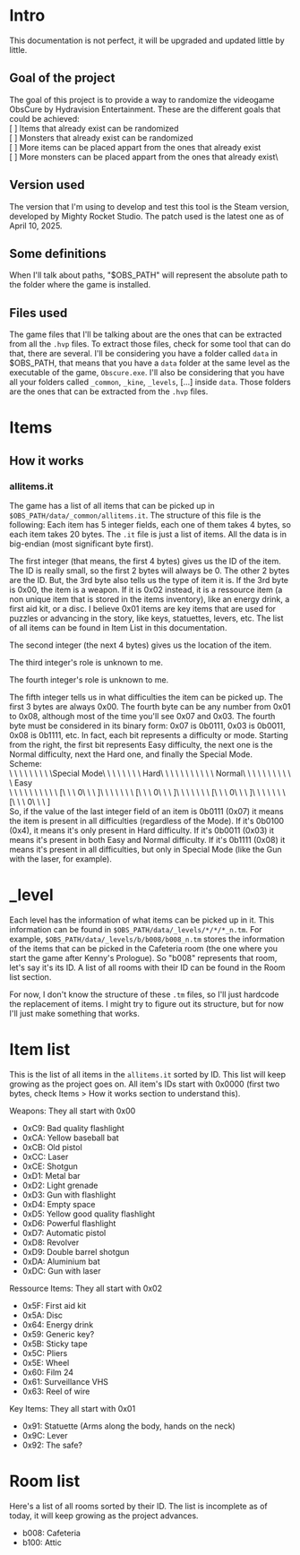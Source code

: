 # Intro
This documentation is not perfect, it will be upgraded and updated little by
little.

## Goal of the project
The goal of this project is to provide a way to randomize the videogame ObsCure
by Hydravision Entertainment. These are the different goals that could be
achieved:\
[ ] Items that already exist can be randomized\
[ ] Monsters that already exist can be randomized\
[ ] More items can be placed appart from the ones that already exist\
[ ] More monsters can be placed appart from the ones that already exist\

## Version used
The version that I'm using to develop and test this tool is the Steam version,
developed by Mighty Rocket Studio. The patch used is the latest one as of
April 10, 2025.

## Some definitions
When I'll talk about paths, "$OBS_PATH" will represent the absolute path to the
folder where the game is installed.

## Files used
The game files that I'll be talking about are the ones that can be extracted
from all the `.hvp` files. To extract those files, check for some tool that can
do that, there are several. I'll be considering you have a folder called `data`
in $OBS_PATH, that means that you have a `data` folder at the same level as the
executable of the game, `Obscure.exe`. I'll also be considering that you have
all your folders called `_common`, `_kine`, `_levels`, [...] inside `data`.
Those folders are the ones that can be extracted from the `.hvp` files.


# Items
## How it works
### allitems.it
The game has a list of all items that can be picked up in
`$OBS_PATH/data/_common/allitems.it`. The structure of this file is the
following:
Each item has 5 integer fields, each one of them takes 4 bytes, so each item
takes 20 bytes. The `.it` file is just a list of items. All the data is in
big-endian (most significant byte first).

The first integer (that means, the first 4 bytes) gives us the ID of the item.
The ID is really small, so the first 2 bytes will always be 0. The other 2 bytes
are the ID. But, the 3rd byte also tells us the type of item it is. If the 3rd
byte is 0x00, the item is a weapon. If it is 0x02 instead, it is a ressource
item (a non unique item that is stored in the items inventory), like an energy
drink, a first aid kit, or a disc. I believe 0x01 items are key items that are
used for puzzles or advancing in the story, like keys, statuettes, levers, etc.
The list of all items can be found in Item List in this documentation.

The second integer (the next 4 bytes) gives us the location of the item.

The third integer's role is unknown to me.

The fourth integer's role is unknown to me. 

The fifth integer tells us in what difficulties the item can be picked up. The
first 3 bytes are always 0x00. The fourth byte can be any number from 0x01
to 0x08, although most of the time you'll see 0x07 and 0x03. The fourth byte
must be considered in its binary form: 0x07 is 0b0111, 0x03 is 0b0011, 0x08 is
0b1111, etc. In fact, each bit represents a difficulty or mode. Starting from
the right, the first bit represents Easy difficulty, the next one is the Normal
difficulty, next the Hard one, and finally the Special Mode.\
Scheme:\
\ \ \ \ \ \ \ \ \Special Mode\ \ \ \ \ \ \ \ Hard\ \ \ \ \ \ \ \ \ \ \ Normal\ \ \ \ \ \ \ \ \ \ \ Easy\
\ \ \ \ \ \ \ \ \ \ \[\ \ \ 0\ \ \ ]\ \ \ \ \ \ \ [\ \ \ 0\ \ \ ]\ \ \ \ \ \ \ [\ \ \ 0\ \ \ ]\ \ \ \ \ \ \ [\ \ \ 0\ \ \ ]\
So, if the value of the last integer field of an item is 0b0111 (0x07) it means
the item is present in all difficulties (regardless of the Mode). If it's
0b0100 (0x4), it means it's only present in Hard difficulty. If it's 0b0011
(0x03) it means it's present in both Easy and Normal difficulty. If it's 0b1111
(0x08) it means it's present in all difficulties, but only in Special Mode (like
the Gun with the laser, for example).

# _level
Each level has the information of what items can be picked up in it. This
information can be found in `$OBS_PATH/data/_levels/*/*/*_n.tm`.
For example, `$OBS_PATH/data/_levels/b/b008/b008_n.tm` stores the information
of the items that can be picked in the Cafeteria room (the one where you start
the game after Kenny's Prologue). So "b008" represents that room, let's say it's
its ID. A list of all rooms with their ID can be found in the Room list section.

For now, I don't know the structure of these `.tm` files, so I'll just hardcode
the replacement of items. I might try to figure out its structure, but for now
I'll just make something that works.

# Item list
This is the list of all items in the `allitems.it` sorted by ID. This list will
keep growing as the project goes on.
All item's IDs start with 0x0000 (first two bytes, check Items > How it works
section to understand this).

Weapons:
They all start with 0x00
- 0xC9: Bad quality flashlight
- 0xCA: Yellow baseball bat
- 0xCB: Old pistol
- 0xCC: Laser
- 0xCE: Shotgun
- 0xD1: Metal bar
- 0xD2: Light grenade
- 0xD3: Gun with flashlight
- 0xD4: Empty space
- 0xD5: Yellow good quality flashlight
- 0xD6: Powerful flashlight
- 0xD7: Automatic pistol
- 0xD8: Revolver
- 0xD9: Double barrel shotgun
- 0xDA: Aluminium bat
- 0xDC: Gun with laser

Ressource Items:
They all start with 0x02
- 0x5F: First aid kit
- 0x5A: Disc
- 0x64: Energy drink
- 0x59: Generic key?
- 0x5B: Sticky tape
- 0x5C: Pliers
- 0x5E: Wheel
- 0x60: Film 24
- 0x61: Surveillance VHS
- 0x63: Reel of wire

Key Items:
They all start with 0x01
- 0x91: Statuette (Arms along the body, hands on the neck)
- 0x9C: Lever
- 0x92: The safe?

# Room list
Here's a list of all rooms sorted by their ID. The list is incomplete as of
today, it will keep growing as the project advances.
- b008: Cafeteria
- b100: Attic